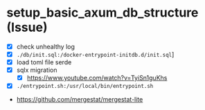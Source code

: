 # setup_basic_axum_db_structure (Issue)

- [x] check unhealthy log
- [x] `./db/init.sql:/docker-entrypoint-initdb.d/init.sql`]
- [x] load toml file serde
- [x] sqlx migration
  - [x] https://www.youtube.com/watch?v=TyiSn1guKhs
- [x] `./entrypoint.sh:/usr/local/bin/entrypoint.sh`
- https://github.com/mergestat/mergestat-lite
